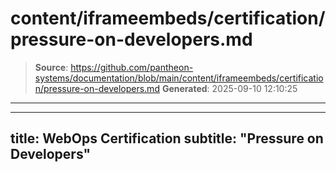 # content/iframeembeds/certification/pressure-on-developers.md

> **Source**: https://github.com/pantheon-systems/documentation/blob/main/content/iframeembeds/certification/pressure-on-developers.md
> **Generated**: 2025-09-10 12:10:25

---

---
title: WebOps Certification
subtitle: "Pressure on Developers"
---

<Partial file="certification-guide/pressure-on-developers.md" />
